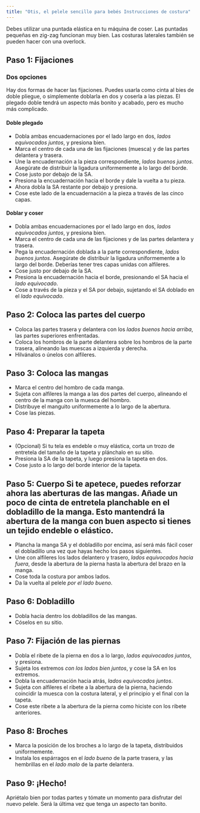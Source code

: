 ```yaml
---
title: "Otis, el pelele sencillo para bebés Instrucciones de costura"
---
```


<Note>

Debes utilizar una puntada elástica en tu máquina de coser. Las puntadas pequeñas en zig-zag funcionan muy bien. Las costuras laterales también se pueden hacer con una overlock.

</Note>

## Paso 1: Fijaciones

### Dos opciones

Hay dos formas de hacer las fijaciones. Puedes usarla como cinta al bies de doble pliegue, o simplemente doblarla en dos y coserla a las piezas. El plegado doble tendrá un aspecto más bonito y acabado, pero es mucho más complicado.

#### Doble plegado

  - Dobla ambas encuadernaciones por el lado largo en dos, _lados equivocados juntos_, y presiona bien.
  - Marca el centro de cada una de las fijaciones (muesca) y de las partes delantera y trasera.
  - Une la encuadernación a la pieza correspondiente, _lados buenos juntos_. Asegúrate de distribuir la ligadura uniformemente a lo largo del borde.
  - Cose justo por debajo de la SA.
  - Presiona la encuadernación hacia el borde y dale la vuelta a tu pieza.
  - Ahora dobla la SA restante por debajo y presiona.
  - Cose este lado de la encuadernación a la pieza a través de las cinco capas.

#### Doblar y coser

  - Dobla ambas encuadernaciones por el lado largo en dos, _lados equivocados juntos_, y presiona bien.
  - Marca el centro de cada una de las fijaciones y de las partes delantera y trasera.
  - Pega la encuadernación doblada a la parte correspondiente, _lados buenos juntos_. Asegúrate de distribuir la ligadura uniformemente a lo largo del borde. Deberías tener tres capas unidas con alfileres.
  - Cose justo por debajo de la SA.
  - Presiona la encuadernación hacia el borde, presionando el SA hacia el _lado equivocado_.
  - Cose a través de la pieza y el SA por debajo, sujetando el SA doblado en el _lado equivocado_.

## Paso 2: Coloca las partes del cuerpo

  - Coloca las partes trasera y delantera con los _lados buenos hacia arriba_, las partes superiores enfrentadas.
  - Coloca los hombros de la parte delantera sobre los hombros de la parte trasera, alineando las muescas a izquierda y derecha.
  - Hilvánalos o únelos con alfileres.

## Paso 3: Coloca las mangas

  - Marca el centro del hombro de cada manga.
  - Sujeta con alfileres la manga a las dos partes del cuerpo, alineando el centro de la manga con la muesca del hombro.
  - Distribuye el manguito uniformemente a lo largo de la abertura.
  - Cose las piezas.

## Paso 4: Preparar la tapeta

  - (Opcional) Si tu tela es endeble o muy elástica, corta un trozo de entretela del tamaño de la tapeta y plánchalo en su sitio.
  - Presiona la SA de la tapeta, y luego presiona la tapeta en dos.
  - Cose justo a lo largo del borde interior de la tapeta.

## Paso 5: Cuerpo<Note> Si te apetece, puedes reforzar ahora las aberturas de las mangas. Añade un poco de cinta de entretela planchable en el dobladillo de la manga. Esto mantendrá la abertura de la manga con buen aspecto si tienes un tejido endeble o elástico. </Note>

  - Plancha la manga SA y el dobladillo por encima, así será más fácil coser el dobladillo una vez que hayas hecho los pasos siguientes.
  - Une con alfileres los lados delantero y trasero, _lados equivocados hacia fuera_, desde la abertura de la pierna hasta la abertura del brazo en la manga.
  - Cose toda la costura por ambos lados.
  - Da la vuelta al pelele _por el lado bueno_.

## Paso 6: Dobladillo

  - Dobla hacia dentro los dobladillos de las mangas.
  - Cóselos en su sitio.

## Paso 7: Fijación de las piernas

  - Dobla el ribete de la pierna en dos a lo largo, _lados equivocados juntos_, y presiona.
  - Sujeta los extremos _con los lados bien juntos_, y cose la SA en los extremos.
  - Dobla la encuadernación hacia atrás, _lados equivocados juntos_.
  - Sujeta con alfileres el ribete a la abertura de la pierna, haciendo coincidir la muesca con la costura lateral, y el principio y el final con la tapeta.
  - Cose este ribete a la abertura de la pierna como hiciste con los ribete anteriores.

## Paso 8: Broches

  - Marca la posición de los broches a lo largo de la tapeta, distribuidos uniformemente.
  - Instala los espárragos en el _lado bueno_ de la parte trasera, y las hembrillas en el _lado malo_ de la parte delantera.

## Paso 9: ¡Hecho!

Apriétalo bien por todas partes y tómate un momento para disfrutar del nuevo pelele. Será la última vez que tenga un aspecto tan bonito.